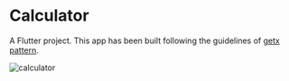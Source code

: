 # Calculator

A Flutter project. This app has been built following the guidelines of [getx pattern](https://github.com/kauemurakami/getx_pattern).

![calculator](https://user-images.githubusercontent.com/31237736/177630540-5213544f-02ee-4cf6-9c9b-17846405030d.png)
